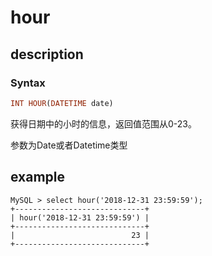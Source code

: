 # hour

## description

### Syntax

```Haskell
INT HOUR(DATETIME date)
```

获得日期中的小时的信息，返回值范围从0-23。

参数为Date或者Datetime类型

## example

```Plain Text
MySQL > select hour('2018-12-31 23:59:59');
+-----------------------------+
| hour('2018-12-31 23:59:59') |
+-----------------------------+
|                          23 |
+-----------------------------+
```
